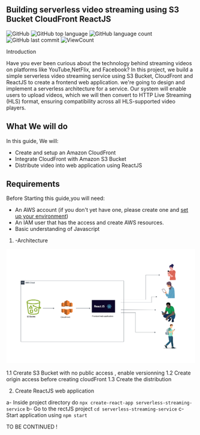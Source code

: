 ## Building serverless video streaming using S3 Bucket CloudFront ReactJS

![GitHub](https://img.shields.io/github/license/fermat01/Building-serverless-video-streaming-using-S3-Bucket-CloudFront-ReactJS?style=flat)
![GitHub top language](https://img.shields.io/github/languages/top/fermat01/Building-serverless-video-streaming-using-S3-Bucket-CloudFront-ReactJS?style=flat)
![GitHub language count](https://img.shields.io/github/languages/count/fermat01/Building-serverless-video-streaming-using-S3-Bucket-CloudFront-ReactJS?style=flat)
![GitHub last commit](https://img.shields.io/github/last-commit/fermat01/Building-serverless-video-streaming-using-S3-Bucket-CloudFront-ReactJS?style=flat)
![ViewCount](https://views.whatilearened.today/views/github/fermat01/Building-serverless-video-streaming-using-S3-Bucket-CloudFront-ReactJS.svg?cache=remove)

Introduction

Have you ever been curious about the technology behind streaming videos on platforms like YouTube,NetFlix, and Facebook? In this project, we build a simple serverless video streaming service using S3 Bucket, CloudFront and ReactJS to create a frontend web application.
we're going to design and implement a serverless architecture for a service. Our system will enable users to upload videos, which we will then convert to HTTP Live Streaming (HLS) format, ensuring compatibility across all HLS-supported video players.

## What We will do

In this guide, We will:

- Create and setup an Amazon CloudFront
- Integrate CloudFront with Amazon S3 Bucket
- Distribute video into web application using ReactJS

## Requirements

Before Starting this guide,you will need:

- An AWS account (if you don't yet have one, please create one and [set up your environment](https://aws.amazon.com/getting-started/guides/setup-environment/))
- An IAM user that has the access and create AWS resources.
- Basic understanding of Javascript

1. -Architecture

![Img Architecture](images/serverless-streaming-app.png)

1.1 Crerate S3 Bucket with no public access , enable versionning
1.2 Create origin access before creating cloudFront
1.3 Create the distribution

2. Create ReactJS web application

a- Inside project directory do `npx create-react-app serverless-streaming-service`
b- Go to the rectJS project `cd serverless-streaming-service`
c- Start application using `npm start `



TO BE CONTINUED !
